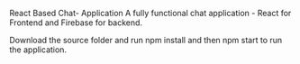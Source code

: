 React Based Chat- Application
A fully functional chat application - React for Frontend and Firebase for backend.

Download the source folder and run npm install and then npm start to run the application.
